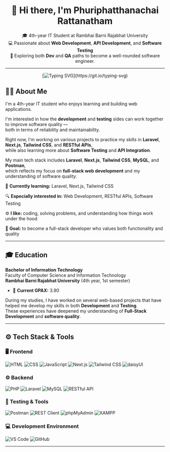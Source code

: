 <div align="center">

# 👋 Hi there, I'm **Phuriphatthanachai Rattanatham**
🎓 4th-year IT Student at Rambhai Barni Rajabhat University  
💻 Passionate about **Web Development**, **API Development**, and **Software Testing**  
🚀 Exploring both **Dev** and **QA** paths to become a well-rounded software engineer.  

---

[![Typing SVG](https://readme-typing-svg.demolab.com?font=Fira+Code&pause=1000&color=00BFFF&center=true&vCenter=true&width=650&lines=Web+Development+%7C+API+Development+%7C+Software+Testing;Always+learning+and+building+better+software!)](https://git.io/typing-svg)

</div>

## 👨‍💻 About Me  

I'm a 4th-year IT student who enjoys learning and building web applications.  

I'm interested in how the **development** and **testing** sides can work together to improve software quality —  
both in terms of reliability and maintainability.  

Right now, I'm working on various projects to practice my skills in **Laravel**, **Next.js**, **Tailwind CSS**, and **RESTful APIs**,  
while also learning more about **Software Testing** and **API Integration**.  

My main tech stack includes **Laravel**, **Next.js**, **Tailwind CSS**, **MySQL**, and **Postman**,  
which reflects my focus on **full-stack web development** and my understanding of software quality.  

🌱 **Currently learning:** Laravel, Next.js, Tailwind CSS  

🔍 **Especially interested in:** Web Development, RESTful APIs, Software Testing  

⚙️ **I like:** coding, solving problems, and understanding how things work under the hood  

🧩 **Goal:** to become a full-stack developer who values both functionality and quality  


---
## 🎓 Education  

**Bachelor of Information Technology**  
Faculty of Computer Science and Information Technology  
**Rambhai Barni Rajabhat University** (4th year, 1st semester)  
- 🏅 **Current GPAX:** 3.90  

During my studies, I have worked on several web-based projects that have helped me develop my skills in both **Development** and **Testing**.  
These experiences have deepened my understanding of **Full-Stack Development** and **software quality**. 


---

## ⚙️ Tech Stack & Tools  

### 🖥️ Frontend  
![HTML](https://img.shields.io/badge/HTML-E34F26?style=flat&logo=html5&logoColor=white)
![CSS](https://img.shields.io/badge/CSS-1572B6?style=flat&logo=css3&logoColor=white)
![JavaScript](https://img.shields.io/badge/JavaScript-F7DF1E?style=flat&logo=javascript&logoColor=000)
![Next.js](https://img.shields.io/badge/Next.js-000000?style=flat&logo=nextdotjs&logoColor=white)
![Tailwind CSS](https://img.shields.io/badge/Tailwind_CSS-38B2AC?style=flat&logo=tailwind-css)
![daisyUI](https://img.shields.io/badge/daisyUI-4E46E5?style=flat&logo=tailwind-css)

### ⚙️ Backend  
![PHP](https://img.shields.io/badge/PHP-777BB4?style=flat&logo=php)
![Laravel](https://img.shields.io/badge/Laravel-FF2D20?style=flat&logo=laravel)
![MySQL](https://img.shields.io/badge/MySQL-005C84?style=flat&logo=mysql&logoColor=white)
![RESTful API](https://img.shields.io/badge/RESTful_API-02569B?style=flat&logo=fastapi&logoColor=white)

### 🧪 Testing & Tools  
![Postman](https://img.shields.io/badge/Postman-FF6C37?style=flat&logo=postman)
![REST Client](https://img.shields.io/badge/REST_Client-0A66C2?style=flat&logo=visualstudiocode&logoColor=white)
![phpMyAdmin](https://img.shields.io/badge/phpMyAdmin-6C78AF?style=flat)
![XAMPP](https://img.shields.io/badge/XAMPP-FB7A24?style=flat&logo=xampp)

### 💻 Development Environment  
![VS Code](https://img.shields.io/badge/VS_Code-007ACC?style=flat&logo=visual-studio-code)
![GitHub](https://img.shields.io/badge/GitHub-181717?style=flat&logo=github)

---

